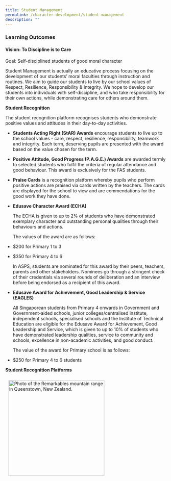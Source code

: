 ```yaml
---
title: Student Management
permalink: /character-development/student-management
description: ""
---
```

### Learning Outcomes

  

#### Vision: To Discipline is to Care  
Goal: Self-disciplined students of good moral character

  

Student Management is actually an educative process focusing on the development of our students’ moral faculties through instruction and routines. We aim to guide our students to live by our school values of Respect, Resilience, Responsibility &amp; Integrity. We hope to develop our students into individuals with self-discipline, and who take responsibility for their own actions, while demonstrating care for others around them.

**Student Recognition**

The student recognition platform recognises students who demonstrate positive values and attitudes in their day-to-day activities.

*   **Students Acting Right (StAR) Awards**&nbsp;encourage students to live up to the school values -&nbsp;care, respect, resilience, responsibility, teamwork and integrity. Each term, deserving pupils are presented with the award based on the value chosen for the term.  
      
    
*   **Positive Attitude, Good Progress (P.A.G.E.) Awards**&nbsp;are awarded termly to selected students who fulfil the criteria of regular attendance and good&nbsp;behaviour. This award is exclusively for the FAS students.  
      
    
*   **Praise Cards**&nbsp;is a recognition platform whereby pupils who perform positive actions are praised via cards written by the teachers. The cards are displayed for the school to view and are commendations for the good work they have done.
*   **Edusave Character Award (ECHA)**

	The ECHA is given to up to 2% of students who have demonstrated exemplary character and outstanding personal qualities through their behaviours and actions.

	The values of the award are as follows:

*   $200 for Primary 1 to 3
*   $350 for Primary 4 to 6

	 In ASPS, students are nominated for this award by their peers, teachers, parents and other stakeholders. Nominees go through a stringent check of their credentials via several rounds of deliberation and an interview before being endorsed as a recipient of this award.

*   **Edusave Award for Achievement, Good Leadership &amp; Service (EAGLES)**

	All Singaporean students from Primary 4 onwards in Government and Government-aided schools, junior colleges/centralised institute, independent schools, specialised schools and the Institute of Technical Education are eligible for the Edusave Award for Achievement, Good Leadership and Service, which is given to up to 10% of students who have demonstrated leadership qualities, service to community and schools, excellence in non-academic activities, and good conduct.&nbsp;

  

	The value of the award for Primary school is as follows:

*   $250 for Primary 4 to 6 students&nbsp;

  

**Student Recognition Platforms**

<!-- Codes by HTML.am -->

<!-- CSS Code -->
<style type="text/css">
img.GeneratedImage {
width:300px;height:300px;margin:10px;border-width:0px;border-color:#000000;border-style:solid;
}
</style>

<!-- HTML Code -->
<img class="GeneratedImage" alt="Photo of the Remarkables mountain range in Queenstown, New Zealand." src="https://angsanapri.moe.edu.sg/qql/slot/u167/our_student_development/.tn.Student%20Recognition%20Platforms.JPG.mid.jpg">
